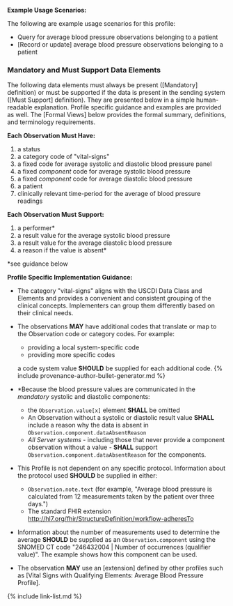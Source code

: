 

**Example Usage Scenarios:**

The following are example usage scenarios for this profile:

- Query for average blood pressure observations belonging to a patient
- [Record or update] average blood pressure observations belonging to a patient

### Mandatory and Must Support Data Elements


The following data elements must always be present ([Mandatory] definition) or must be supported if the data is present in the sending system ([Must Support] definition). They are presented below in a simple human-readable explanation. Profile specific guidance and examples are provided as well. The [Formal Views] below provides the formal summary, definitions, and terminology requirements.


**Each Observation Must Have:**

1. a status
2. a category code of "vital-signs"
3. a fixed code for average systolic and diastolic blood pressure panel
4. a fixed *component* code for average systolic blood pressure
5. a fixed *component* code for average diastolic blood pressure
6. a patient
7. clinically relevant time-period for the average of blood pressure readings

**Each Observation Must Support:**

1.  a performer*
3. a result value for the average systolic blood pressure
4. a result value for the average diastolic blood pressure
5.  a reason if the value is absent*
  
*see guidance below

**Profile Specific Implementation Guidance:**

- The category "vital-signs" aligns with the USCDI Data Class and Elements and provides a convenient and consistent grouping of the clinical concepts. Implementers can group them differently based on their clinical needs.
- The observations **MAY** have additional codes that translate or map to the Observation code or category codes. For example:
   -  providing a local system-specific code
   -  providing more specific codes

  a code system value **SHOULD** be supplied for each additional code.
{% include provenance-author-bullet-generator.md %}
- \*Because the blood pressure values are communicated in the *mandatory* systolic and diastolic components:
  - the `Observation.value[x]` element **SHALL** be omitted
  - An Observation without a systolic or diastolic result value **SHALL** include a reason why the data is absent in `Observation.component.dataAbsentReason`
  - *All Server systems* - including those that never provide a component observation without a value - **SHALL** support `Observation.component.dataAbsentReason` for the components.
- This Profile is not dependent on any specific protocol. Information about the protocol used **SHOULD** be supplied in either:
  - `Observation.note.text` (for example, "Average blood pressure is calculated from 12 measurements taken by the patient over three days.")
  - The standard FHIR extension <http://hl7.org/fhir/StructureDefinition/workflow-adheresTo>
- Information about the number of measurements used to determine the average **SHOULD** be supplied as an `Observation.component` using the SNOMED CT code "246432004 | Number of occurrences (qualifier value)". The example shows how this component can be used.
- The observation **MAY** use an [extension] defined by other profiles such as [Vital Signs with Qualifying Elements: Average Blood Pressure Profile].

{% include link-list.md %}
